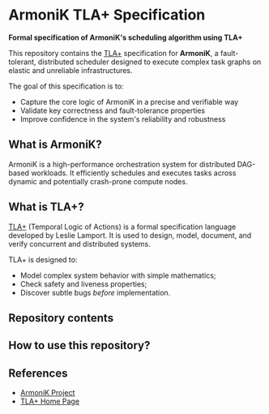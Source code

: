 # ArmoniK TLA+ Specification

**Formal specification of ArmoniK's scheduling algorithm using TLA+**

This repository contains the [TLA+](https://lamport.azurewebsites.net/tla/tla.html) specification for **ArmoniK**, a fault-tolerant, distributed scheduler designed to execute complex task graphs on elastic and unreliable infrastructures.

The goal of this specification is to:
- Capture the core logic of ArmoniK in a precise and verifiable way
- Validate key correctness and fault-tolerance properties
- Improve confidence in the system's reliability and robustness

## What is ArmoniK?

ArmoniK is a high-performance orchestration system for distributed DAG-based workloads. It efficiently schedules and executes tasks across dynamic and potentially crash-prone compute nodes.

## What is TLA+?

[TLA+](https://lamport.azurewebsites.net/tla/tla.html) (Temporal Logic of Actions) is a formal specification language developed by Leslie Lamport. It is used to design, model, document, and verify concurrent and distributed systems.

TLA+ is designed to:
- Model complex system behavior with simple mathematics;
- Check safety and liveness properties;
- Discover subtle bugs *before* implementation.

## Repository contents

## How to use this repository?

## References

* [ArmoniK Project](https://github.com/aneoconsulting/ArmoniK)
* [TLA+ Home Page](https://lamport.azurewebsites.net/tla/tla.html)
